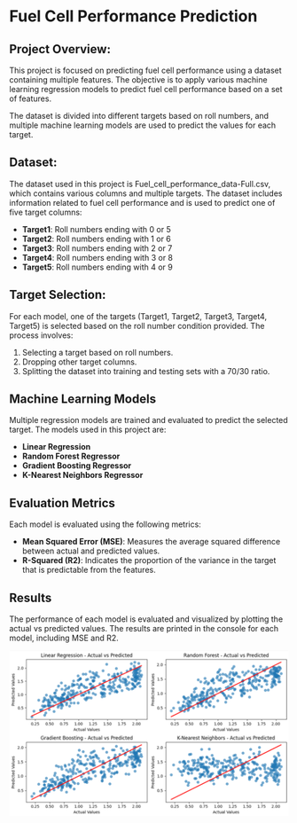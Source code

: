 # Fuel Cell Performance Prediction

## Project Overview:
This project is focused on predicting fuel cell performance using a dataset containing multiple features. The objective is to apply various machine learning regression models to predict fuel cell performance based on a set of features.

The dataset is divided into different targets based on roll numbers, and multiple machine learning models are used to predict the values for each target.

## Dataset:
The dataset used in this project is Fuel_cell_performance_data-Full.csv, which contains various columns and multiple targets. The dataset includes information related to fuel cell performance and is used to predict one of five target columns:

- **Target1**: Roll numbers ending with 0 or 5
- **Target2**: Roll numbers ending with 1 or 6
- **Target3**: Roll numbers ending with 2 or 7
- **Target4**: Roll numbers ending with 3 or 8
- **Target5**: Roll numbers ending with 4 or 9

## Target Selection:
For each model, one of the targets (Target1, Target2, Target3, Target4, Target5) is selected based on the roll number condition provided. The process involves:

1. Selecting a target based on roll numbers.
2. Dropping other target columns.
3. Splitting the dataset into training and testing sets with a 70/30 ratio.

## Machine Learning Models
Multiple regression models are trained and evaluated to predict the selected target. The models used in this project are:

- **Linear Regression**
- **Random Forest Regressor**
- **Gradient Boosting Regressor**
- **K-Nearest Neighbors Regressor**

## Evaluation Metrics
Each model is evaluated using the following metrics:

- **Mean Squared Error (MSE)**: Measures the average squared difference between actual and predicted values.
- **R-Squared (R2)**: Indicates the proportion of the variance in the target that is predictable from the features.

## Results
The performance of each model is evaluated and visualized by plotting the actual vs predicted values. The results are printed in the console for each model, including MSE and R2.

![Model Results](Plots.png)

